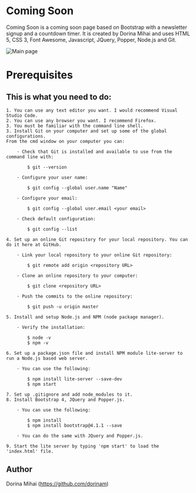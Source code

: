 ﻿# Coming Soon

Coming Soon is a coming soon page based on Bootstrap with a newsletter signup and a countdown timer. It is created by Dorina Mihai and uses HTML 5, CSS 3, Font Awesome, Javascript, JQuery, Popper, Node.js and Git.

![Main page](http://www.comingsoon.dorinamihai.tech/img/comingsoon.png)

# Prerequisites 

## This is what you need to do:

    1. You can use any text editor you want. I would recommend Visual Studio Code.
    2. You can use any browser you want. I recommend Firefox.
    3. You must be familiar with the command line shell.
    3. Install Git on your computer and set up some of the global configurations. 
	From the cmd window on your computer you can:
    
        · Check that Git is installed and available to use from the command line with:

            $ git --version
        
        · Configure your user name:

            $ git config --global user.name "Name"

        · Configure your email:

            $ git config --global user.email <your email>

        · Check default configuration:

            $ git config --list

    4. Set up an online Git repository for your local repository. You can do it here at GitHub.

        · Link your local repository to your online Git repository: 

            $ git remote add origin <repository URL>

        · Clone an online repository to your computer:

            $ git clone <repository URL>

        · Push the commits to the online repository:

            $ git push -u origin master

    5. Install and setup Node.js and NPM (node package manager).

        · Verify the installation:

            $ node -v
            $ npm -v

    6. Set up a package.json file and install NPM module lite-server to run a Node.js based web server.
        
        · You can use the following:

            $ npm install lite-server --save-dev
            $ npm start

    7. Set up .gitignore and add node_modules to it.
    8. Install Bootstrap 4, JQuery and Popper.js.

        · You can use the following:

            $ npm install
            $ npm install bootstrap@4.1.1 --save

        · You can do the same with JQuery and Popper.js.

    9. Start the lite server by typing 'npm start' to load the 'index.html' file. 

## Author

Dorina Mihai (https://github.com/dorinam)





